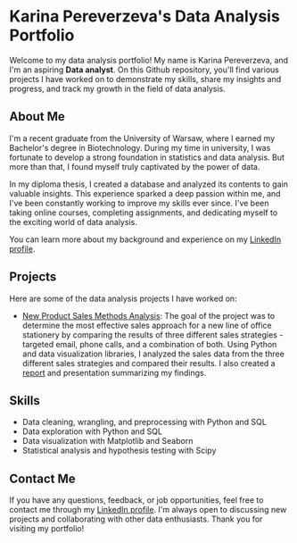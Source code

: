 # Karina Pereverzeva's Data Analysis Portfolio

Welcome to my data analysis portfolio! My name is Karina Pereverzeva, and I'm an aspiring **Data analyst**. On this Github repository, you'll find various projects I have worked on to demonstrate my skills, share my insights and progress, and track my growth in the field of data analysis.

## About Me

I'm a recent graduate from the University of Warsaw, where I earned my Bachelor's degree in Biotechnology. During my time in university, I was fortunate to develop a strong foundation in statistics and data analysis. But more than that, I found myself truly captivated by the power of data.

In my diploma thesis, I created a database and analyzed its contents to gain valuable insights. This experience sparked a deep passion within me, and I've been constantly working to improve my skills ever since. I've been taking online courses, completing assignments, and dedicating myself to the exciting world of data analysis.

You can learn more about my background and experience on my [LinkedIn profile](https://www.linkedin.com/in/karina-pereverzeva/). 

## Projects

Here are some of the data analysis projects I have worked on:

* [New Product Sales Methods Analysis](https://github.com/k-pereverzeva/Data-Analysis-Portfolio/blob/019712e47f009ab0ce755fbd9735f2d8f12296e2/sales_methods_analysis_code.ipynb): The goal of the project was to determine the most effective sales approach for a new line of office stationery by comparing the results of three different sales strategies - targeted email, phone calls, and a combination of both. 
Using Python and data visualization libraries, I analyzed the sales data from the three different sales strategies and compared their results. I also created a [report](sales_method_analysis_report.ipynb) and presentation summarizing my findings.

## Skills

* Data cleaning, wrangling, and preprocessing with Python and SQL
* Data exploration with Python and SQL
* Data visualization with Matplotlib and Seaborn
* Statistical analysis and hypothesis testing with Scipy

## Contact Me

If you have any questions, feedback, or job opportunities, feel free to contact me through my [LinkedIn profile](https://www.linkedin.com/in/karina-pereverzeva/). I'm always open to discussing new projects and collaborating with other data enthusiasts. Thank you for visiting my portfolio!
